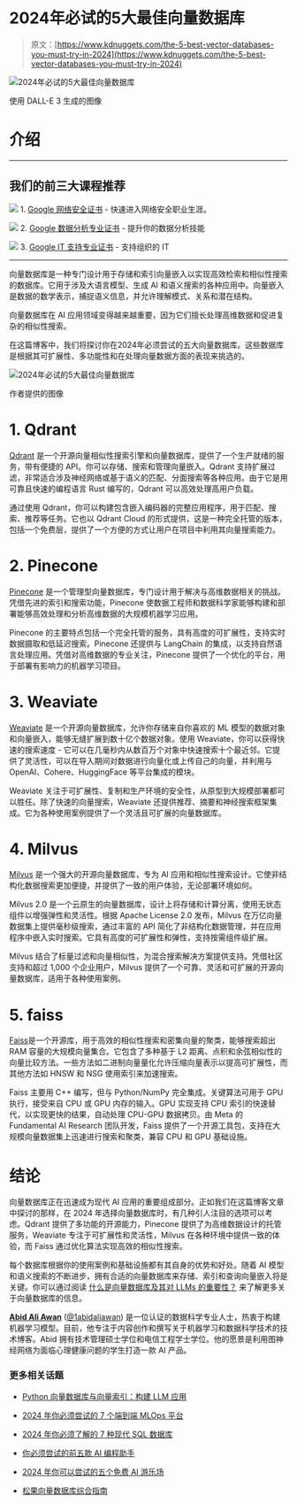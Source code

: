 # 2024年必试的5大最佳向量数据库

> 原文：[https://www.kdnuggets.com/the-5-best-vector-databases-you-must-try-in-2024](https://www.kdnuggets.com/the-5-best-vector-databases-you-must-try-in-2024)

![2024年必试的5大最佳向量数据库](../Images/23d8039e2f3bc15dac7e87ceff65be33.png)

使用 DALL-E 3 生成的图像

# 介绍

* * *

## 我们的前三大课程推荐

![](../Images/0244c01ba9267c002ef39d4907e0b8fb.png) 1\. [Google 网络安全证书](https://www.kdnuggets.com/google-cybersecurity) - 快速进入网络安全职业生涯。

![](../Images/e225c49c3c91745821c8c0368bf04711.png) 2\. [Google 数据分析专业证书](https://www.kdnuggets.com/google-data-analytics) - 提升你的数据分析技能

![](../Images/0244c01ba9267c002ef39d4907e0b8fb.png) 3\. [Google IT 支持专业证书](https://www.kdnuggets.com/google-itsupport) - 支持组织的 IT

* * *

向量数据库是一种专门设计用于存储和索引向量嵌入以实现高效检索和相似性搜索的数据库。它用于涉及大语言模型、生成 AI 和语义搜索的各种应用中。向量嵌入是数据的数学表示，捕捉语义信息，并允许理解模式、关系和潜在结构。

向量数据库在 AI 应用领域变得越来越重要，因为它们擅长处理高维数据和促进复杂的相似性搜索。

在这篇博客中，我们将探讨你在2024年必须尝试的五大向量数据库。这些数据库是根据其可扩展性、多功能性和在处理向量数据方面的表现来挑选的。

![2024年必试的5大最佳向量数据库](../Images/34c9a680a8c4668f8bbb3cf71e8e0714.png)

作者提供的图像

# 1\. Qdrant

[Qdrant](/2023/02/qdrant-open-source-vector-search-engine-managed-cloud-platform.html) 是一个开源向量相似性搜索引擎和向量数据库，提供了一个生产就绪的服务，带有便捷的 API。你可以存储、搜索和管理向量嵌入。Qdrant 支持扩展过滤，非常适合涉及神经网络或基于语义的匹配、分面搜索等各种应用。由于它是用可靠且快速的编程语言 Rust 编写的，Qdrant 可以高效处理高用户负载。

通过使用 Qdrant，你可以构建包含嵌入编码器的完整应用程序，用于匹配、搜索、推荐等任务。它也以 Qdrant Cloud 的形式提供，这是一种完全托管的版本，包括一个免费层，提供了一个方便的方式让用户在项目中利用其向量搜索能力。

# 2\. Pinecone

[Pinecone](/a-comprehensive-guide-to-pinecone-vector-databases) 是一个管理型向量数据库，专门设计用于解决与高维数据相关的挑战。凭借先进的索引和搜索功能，Pinecone 使数据工程师和数据科学家能够构建和部署能够高效处理和分析高维数据的大规模机器学习应用。

Pinecone 的主要特点包括一个完全托管的服务，具有高度的可扩展性，支持实时数据摄取和低延迟搜索。Pinecone 还提供与 LangChain 的集成，以支持自然语言处理应用。凭借对高维数据的专业关注，Pinecone 提供了一个优化的平台，用于部署有影响力的机器学习项目。

# 3\. Weaviate

[Weaviate](https://github.com/weaviate/weaviate) 是一个开源向量数据库，允许你存储来自你喜欢的 ML 模型的数据对象和向量嵌入，能够无缝扩展到数十亿个数据对象。使用 Weaviate，你可以获得快速的搜索速度 - 它可以在几毫秒内从数百万个对象中快速搜索十个最近邻。它提供了灵活性，可以在导入期间对数据进行向量化或上传自己的向量，并利用与 OpenAI、Cohere、HuggingFace 等平台集成的模块。

Weaviate 关注于可扩展性、复制和生产环境的安全性，从原型到大规模部署都可以胜任。除了快速的向量搜索，Weaviate 还提供推荐、摘要和神经搜索框架集成。它为各种使用案例提供了一个灵活且可扩展的向量数据库。

# 4\. Milvus

[Milvus](https://github.com/milvus-io/milvus) 是一个强大的开源向量数据库，专为 AI 应用和相似性搜索设计。它使非结构化数据搜索更加便捷，并提供了一致的用户体验，无论部署环境如何。

Milvus 2.0 是一个云原生的向量数据库，设计上将存储和计算分离，使用无状态组件以增强弹性和灵活性。根据 Apache License 2.0 发布，Milvus 在万亿向量数据集上提供毫秒级搜索，通过丰富的 API 简化了非结构化数据管理，并在应用程序中嵌入实时搜索。它具有高度的可扩展性和弹性，支持按需组件级扩展。

Milvus 结合了标量过滤和向量相似性，为混合搜索解决方案提供支持。凭借社区支持和超过 1,000 个企业用户，Milvus 提供了一个可靠、灵活和可扩展的开源向量数据库，适用于各种使用案例。

# 5\. faiss

[Faiss](https://github.com/facebookresearch/faiss)是一个开源库，用于高效的相似性搜索和密集向量的聚类，能够搜索超出 RAM 容量的大规模向量集合。它包含了多种基于 L2 距离、点积和余弦相似性的向量比较方法。一些方法如二进制向量量化允许压缩向量表示以提高可扩展性，而其他方法如 HNSW 和 NSG 使用索引来加速搜索。

Faiss 主要用 C++ 编写，但与 Python/NumPy 完全集成。关键算法可用于 GPU 执行，接受来自 CPU 或 GPU 内存的输入。GPU 实现支持 CPU 索引的快速替代，以实现更快的结果，自动处理 CPU-GPU 数据拷贝。由 Meta 的 Fundamental AI Research 团队开发，Faiss 提供了一个开源工具包，支持在大规模向量数据集上迅速进行搜索和聚类，兼容 CPU 和 GPU 基础设施。

# 结论

向量数据库正在迅速成为现代 AI 应用的重要组成部分。正如我们在这篇博客文章中探讨的那样，在 2024 年选择向量数据库时，有几种引人注目的选项可以考虑。Qdrant 提供了多功能的开源能力，Pinecone 提供了为高维数据设计的托管服务，Weaviate 专注于可扩展性和灵活性，Milvus 在各种环境中提供一致的体验，而 Faiss 通过优化算法实现高效的相似性搜索。

每个数据库根据你的使用案例和基础设施都有其自身的优势和好处。随着 AI 模型和语义搜索的不断进步，拥有合适的向量数据库来存储、索引和查询向量嵌入将是关键。你可以通过阅读 [什么是向量数据库及其对 LLMs 的重要性？](/2023/06/vector-databases-important-llms.html) 来了解更多关于向量数据库的信息。

[](https://www.polywork.com/kingabzpro)****[Abid Ali Awan](https://www.polywork.com/kingabzpro)**** ([@1abidaliawan](https://www.linkedin.com/in/1abidaliawan)) 是一位认证的数据科学专业人士，热衷于构建机器学习模型。目前，他专注于内容创作和撰写关于机器学习和数据科学技术的技术博客。Abid 拥有技术管理硕士学位和电信工程学士学位。他的愿景是利用图神经网络为面临心理健康问题的学生打造一款 AI 产品。

### 更多相关话题

+   [Python 向量数据库与向量索引：构建 LLM 应用](https://www.kdnuggets.com/2023/08/python-vector-databases-vector-indexes-architecting-llm-apps.html)

+   [2024 年你必须尝试的 7 个端到端 MLOps 平台](https://www.kdnuggets.com/7-end-to-end-mlops-platforms-you-must-try-in-2024)

+   [2024 年你必须了解的 7 种现代 SQL 数据库](https://www.kdnuggets.com/7-modern-sql-database-you-must-know-in-2024)

+   [你必须尝试的前五款 AI 编程助手](https://www.kdnuggets.com/top-5-ai-coding-assistants-you-must-try)

+   [2024 年你可以尝试的五个免费 AI 游乐场](https://www.kdnuggets.com/5-free-ai-playgrounds-for-you-to-try-in-2024)

+   [松果向量数据库综合指南](https://www.kdnuggets.com/a-comprehensive-guide-to-pinecone-vector-databases)
